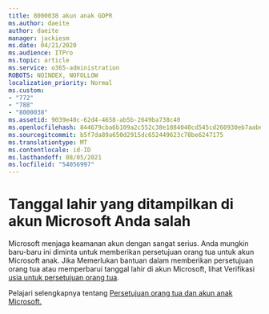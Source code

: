 ```yaml
---
title: 8000038 akun anak GDPR
ms.author: daeite
author: daeite
manager: jackiesm
ms.date: 04/21/2020
ms.audience: ITPro
ms.topic: article
ms.service: o365-administration
ROBOTS: NOINDEX, NOFOLLOW
localization_priority: Normal
ms.custom:
- "772"
- "788"
- "8000038"
ms.assetid: 9039e40c-62d4-4658-ab5b-2649ba738c40
ms.openlocfilehash: 844679cba6b109a2c552c38e1884040cd545cd260930eb7aabed6ed0911c8a50
ms.sourcegitcommit: b5f7da89a650d2915dc652449623c78be6247175
ms.translationtype: MT
ms.contentlocale: id-ID
ms.lasthandoff: 08/05/2021
ms.locfileid: "54056997"
---
```

# <a name="date-of-birth-displayed-in-your-microsoft-account-is-incorrect"></a>Tanggal lahir yang ditampilkan di akun Microsoft Anda salah

Microsoft menjaga keamanan akun dengan sangat serius. Anda mungkin baru-baru ini diminta untuk memberikan persetujuan orang tua untuk akun Microsoft anak. Jika Memerlukan bantuan dalam memberikan persetujuan orang tua atau memperbarui tanggal lahir di akun Microsoft, lihat Verifikasi [usia untuk persetujuan orang tua](https://go.microsoft.com/fwlink/p/?linkid=874364).
  
Pelajari selengkapnya tentang [Persetujuan orang tua dan akun anak Microsoft.](https://go.microsoft.com/fwlink/p/?linkid=874365)
  